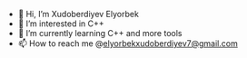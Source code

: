 - 👋 Hi, I’m Xudoberdiyev Elyorbek
- 👀 I’m interested in C++
- 🌱 I’m currently learning C++ and more tools
- 📫 How to reach me @elyorbekxudoberdiyev7@gmail.com

<!---
xudoberdiyev7/xudoberdiyev7 is a ✨ special ✨ repository because its `README.md` (this file) appears on your GitHub profile.
You can click the Preview link to take a look at your changes.
--->
